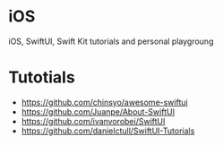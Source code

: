 # iOS
iOS, SwiftUI, Swift Kit tutorials and personal playgroung

# Tutotials
- https://github.com/chinsyo/awesome-swiftui 
- https://github.com/Juanpe/About-SwiftUI 
- https://github.com/ivanvorobei/SwiftUI 
- https://github.com/danielctull/SwiftUI-Tutorials
